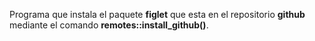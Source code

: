Programa que instala el paquete **figlet** que esta en el repositorio **github** mediante el comando **remotes::install_github()**.
